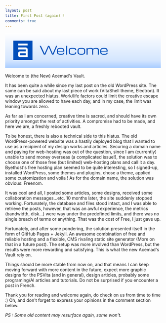```yaml
---
layout: post
title: First Post (again) !
comments: true
---
```

![First Post Header](/images/content/fp-header.png)

Welcome to (the New) Acemad's Vault.

It has been quite a while since my last post on the old WordPress site. The same can be said about my last piece of work (VitaShell theme, Electron). It was an unexpected hiatus. Work/life factors could limit the creative escape window you are allowed to have each day, and in my case, the limit was leaning towards zero.

As far as I am concerned, creative time is sacred, and should have its own priority amongst the rest of activities. A compromise had to be made, and here we are, a freshly rebooted vault.

<!--more-->

To be honest, there is also a technical side to this hiatus. The old WordPress-powered website was a hastily deployed blog that I wanted to use as a recipient of my design works and articles. Securing a domain name and paying for web-hosting was out of the question, since I am (currently) unable to send money overseas (a complicated issue!), the solution was to choose one of those free (but limited) web-hosting plans and call it a day. Byethost's free hosting plan seemed to be quite interesting, so I signed-up, installed WordPress, some themes and plugins, chose a theme, applied some customization and voila ! As for the domain name, the solution was obvious: Freenom.

It was cool and all, I posted some articles, some designs, received some collaboration messages...etc. 10 months later, the site suddenly stopped working. Fortunately, the database and files stood intact, and I was able to retrieve the posts, however, that was an awful experience, the metrics (bandwidth, disk...) were way under the predefined limits, and there was no single breach of terms or anything. That was the cost of Free, I just gave up.

Fortunately, and after some pondering, the solution presented itself in the form of GitHub Pages + Jekyll. An awesome combination of free and reliable hosting and a flexible, CMS rivaling static site generator (More on that in a future post). The setup was more involved than WordPress, but the results were more rewarding and satisfying. This is what the new Acemad's Vault rely on.

Things should be more stable from now on, and that means I can keep moving forward with more content in the future, expect more graphic designs for the PSVita (and in general), design articles, probably some programing/AI articles and tutorials. Do not be surprised if you encounter a post in French.

Thank you for reading and welcome again, do check on us from time to time :)
Oh, and don't forget to express your opinions in the comment section below.

*PS : Some old content may resurface again, some won't.*